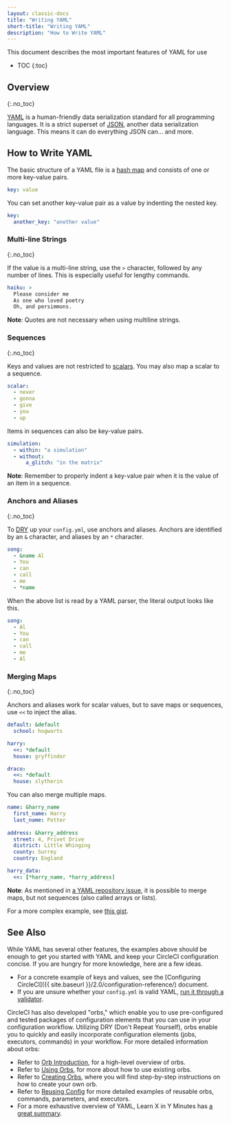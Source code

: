 ```yaml
---
layout: classic-docs
title: "Writing YAML"
short-title: "Writing YAML"
description: "How to Write YAML"
---
```


This document describes the most important features of YAML for use

* TOC
{:toc}

## Overview
{:.no_toc}

[YAML](http://yaml.org) is a human-friendly data serialization standard for all programming languages. It is a strict superset of [JSON](https://www.json.org/), another data serialization language. This means it can do everything JSON can... and more.


## How to Write YAML

The basic structure of a YAML file is a [hash map](https://en.wikipedia.org/wiki/Hash_table) and consists of one or more key-value pairs.

```yaml
key: value
```

You can set another key-value pair as a value by indenting the nested key.

```yaml
key:
  another_key: "another value"
```

### Multi-line Strings
{:.no_toc}

If the value is a multi-line string, use the `>` character, followed by any number of lines. This is especially useful for lengthy commands.

```yaml
haiku: >
  Please consider me
  As one who loved poetry
  Oh, and persimmons.
```

**Note**: Quotes are not necessary when using multiline strings.

### Sequences
{:.no_toc}

Keys and values are not restricted to [scalars](https://softwareengineering.stackexchange.com/questions/238033/what-does-it-mean-when-data-is-scalar). You may also map a scalar to a sequence.

```yaml
scalar:
  - never
  - gonna
  - give
  - you
  - up
```

Items in sequences can also be key-value pairs.

```yaml
simulation:
  - within: "a simulation"
  - without:
      a_glitch: "in the matrix"
```

**Note**: Remember to properly indent a key-value pair when it is the value of an item in a sequence.

### Anchors and Aliases
{:.no_toc}

To [DRY](https://en.wikipedia.org/wiki/Don%27t_repeat_yourself) up your `config.yml`, use anchors and aliases. Anchors are identified by an `&` character, and aliases by an `*` character.

```yaml
song:
  - &name Al
  - You
  - can
  - call
  - me
  - *name
```

When the above list is read by a YAML parser, the literal output looks like this.

```yaml
song:
  - Al
  - You
  - can
  - call
  - me
  - Al
```

### Merging Maps
{:.no_toc}

Anchors and aliases work for scalar values, but to save maps or sequences, use `<<` to inject the alias.

```yaml
default: &default
  school: hogwarts

harry:
  <<: *default
  house: gryffindor

draco:
  <<: *default
  house: slytherin
```

You can also merge multiple maps.

```yaml
name: &harry_name
  first_name: Harry
  last_name: Potter
  
address: &harry_address
  street: 4, Privet Drive
  district: Little Whinging
  county: Surrey
  country: England

harry_data:
  <<: [*harry_name, *harry_address]
```

**Note**:
As mentioned in [a YAML repository issue](https://github.com/yaml/yaml/issues/35), it is possible to merge maps, but not sequences (also called arrays or lists).

For a more complex example, see [this gist](https://gist.github.com/bowsersenior/979804).

## See Also

While YAML has several other features, the examples above should be enough to get you started with YAML and keep your CircleCI configuration concise. If you are hungry for more knowledge, here are a few ideas.

- For a concrete example of keys and values,
see the [Configuring CircleCI]({{ site.baseurl }}/2.0/configuration-reference/) document.
- If you are unsure whether your `config.yml` is valid YAML,
[run it through a validator](http://yaml-online-parser.appspot.com/).

CircleCI has also developed "orbs," which enable you to use pre-configured and tested packages of configuration elements that you can use in your configuration workflow. Utilizing DRY (Don't Repeat Yourself), orbs enable you to quickly and easily incorporate configuration elements (jobs, executors, commands) in your workflow. For more detailed information about orbs:

- Refer to [Orb Introduction]({{site.baseurl}}/2.0/orb-intro/), for a high-level overview of orbs.
- Refer to [Using Orbs]({{site.baseurl}}/2.0/using-orbs/), for more about how to use existing orbs.
- Refer to [Creating Orbs]({{site.baseurl}}/2.0/creating-orbs/), where you will find step-by-step instructions on how to create your own orb.
- Refer to [Reusing Config]({{site.baseurl}}/2.0/reusing-config/) for more detailed examples of reusable orbs, commands, parameters, and executors.
- For a more exhaustive overview of YAML,
Learn X in Y Minutes has [a great summary](https://learnxinyminutes.com/docs/yaml/).
